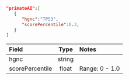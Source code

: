 ```json
"primateAI":[
   {
      "hgnc":"TP53",
      "scorePercentile":0.3,
   }
]
```
| Field            | Type         | Notes                     |
|:-----------------|:------------:|:--------------------------|
| hgnc             | string       |                           |
| scorePercentile  | float        | Range: 0 - 1.0            |
